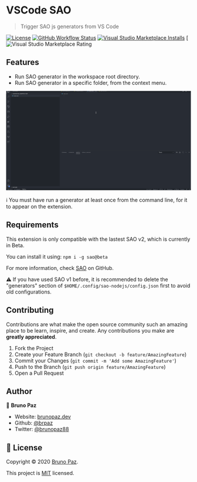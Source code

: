 # VSCode SAO

> Trigger SAO js generators from VS Code

[![License](https://img.shields.io/badge/License-MIT-yellow.svg?style=for-the-badge)](LICENSE)
[![GitHub Workflow Status](https://img.shields.io/github/workflow/status/brpaz/vscode-sao-extension/CI?style=for-the-badge)](https://github.com/brpaz/vscode-sao-extension/actions)
[![Visual Studio Marketplace Installs](https://img.shields.io/visual-studio-marketplace/i/brpaz.vscode-sao?style=for-the-badge)](https://marketplace.visualstudio.com/items?itemName=brpaz.vscode-sao)
[![Visual Studio Marketplace Rating](https://img.shields.io/visual-studio-marketplace/r/b?style=for-the-badge)

## Features

* Run SAO generator in the workspace root directory.
* Run SAO generator in a specific folder, from the context menu.

![demo](demo.gif)

:information_source: You must have run a generator at least once from the command line, for it to appear on the extension.

## Requirements

This extension is only compatible with the lastest SAO v2, which is currently in Beta.

You can install it using: ```npm i -g sao@beta```

For more information, check [SAO](https://github.com/saojs/sao) on GitHub.

:warning: If you have used SAO v1 before, it is recommended to delete the "generators" section of `$HOME/.config/sao-nodejs/config.json` first to avoid old configurations.


## Contributing

Contributions are what make the open source community such an amazing place to be learn, inspire, and create. Any contributions you make are **greatly appreciated**.

1. Fork the Project
2. Create your Feature Branch (`git checkout -b feature/AmazingFeature`)
3. Commit your Changes (`git commit -m 'Add some AmazingFeature'`)
4. Push to the Branch (`git push origin feature/AmazingFeature`)
5. Open a Pull Request

## Author

👤 **Bruno Paz**

* Website: [brunopaz.dev](https://brunopaz.dev)
* Github: [@brpaz](https://github.com/brpaz)
* Twitter: [@brunopaz88](https://twitter.com/brunopaz88)


## 📝 License

Copyright © 2020 [Bruno Paz](https://github.com/brpaz).

This project is [MIT](https://opensource.org/licenses/MIT) licensed.
